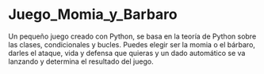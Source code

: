 # Juego_Momia_y_Barbaro
Un pequeño juego creado con Python, se basa en la teoría de Python sobre las clases, condicionales y bucles. Puedes elegir ser la momia o el bárbaro, darles el ataque, vida y defensa que quieras y un dado automático se va lanzando y determina el resultado del juego. 
